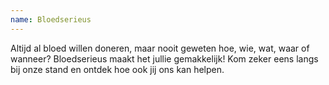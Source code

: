 ```yaml
---
name: Bloedserieus
---
```

Altijd al bloed willen doneren, maar nooit geweten hoe, wie, wat, waar of wanneer? Bloedserieus maakt het jullie gemakkelijk! Kom zeker eens langs bij onze stand en ontdek hoe ook jij ons kan helpen.
